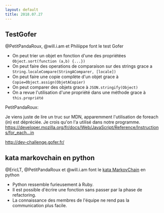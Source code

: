 ```yaml
---
layout: default
title: 2018.07.27
---
```


## TestGofer

@PetitPandaRoux, @will.i.am et Philiippe font le test Gofer

* On peut trier un objet en fonction d'une des propriétées `Object.sort(function (a,b) {...})`
* On peut faire des operations de comparaison sur des strings grace a `String.localeCompare(StringAComparer, [locale])`
* On peut faire une copie complète d'un objet grace à `Copie=Object.assign(ObjetACopier)`
* On peut comparer des objets grace à `JSON.stringify(Object)`
* On a revue l'utilisation d'une propriété dans une méthode grace à `this.propriété`

PetitPandaRoux:

Je viens juste de lire un truc sur MDN, apparemment l'utilisation de foreach (in) est dépréciée.
Je crois qu'on l'a utilisé dans notre programme.
https://developer.mozilla.org/fr/docs/Web/JavaScript/Reference/Instructions/for_each...in


http://dev-challenge.gofer.fr/


## kata markovchain en python

@EricLT, @PetitPandaRoux et @will.i.am font le [kata MarkovChain](http://www.codingdojo.org/kata/MarkovChain/) en python

* Python ressemble furieusement à Ruby.
* Il est possible d'écrire une fonction sans passer par la phase de refactoring.
* La connaissance des membres de l'équipe ne rend pas la communication plus facile.
